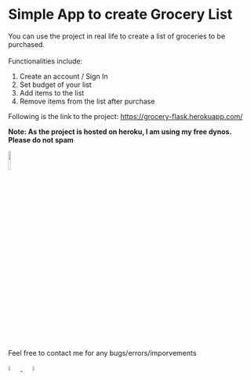 # Simple App to create Grocery List

You can use the project in real life to create a list of groceries to be purchased.
<br><br>
Functionalities include: 
<ol>
  <li>Create an account / Sign In</li>
  <li>Set budget of your list</li>
  <li>Add items to the list</li>
  <li>Remove items from the list after purchase</li>
</ol>

Following is the link to the project:
https://grocery-flask.herokuapp.com/

<b>Note: As the project is hosted on heroku, I am using my free dynos. <br>Please do not spam</br></b>

<img src="https://media.giphy.com/media/4tSHBpzJw7R3rrKUeo/giphy.gif" width="10%">

Feel free to contact me for any bugs/errors/imporvements

<a href="https://www.linkedin.com/in/dhruvang-gondalia/">
<img src="https://cdn.jsdelivr.net/gh/devicons/devicon/icons/linkedin/linkedin-original.svg" width="5%" style="max-width: 100%;">
</a> 
&nbsp;&nbsp;&nbsp;&nbsp;
<a href="https://twitter.com/davidlorenzo_47">
<img src="https://cdn.jsdelivr.net/gh/devicons/devicon/icons/twitter/twitter-original.svg" width="5%" style="max-width: 100%;">  
</a>
